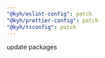 ```yaml
---
"@kyh/eslint-config": patch
"@kyh/prettier-config": patch
"@kyh/tsconfig": patch
---
```


update packages
